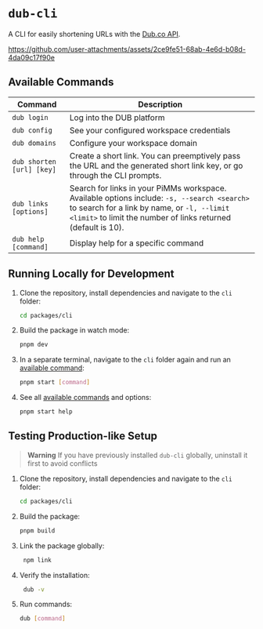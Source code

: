 # `dub-cli`

A CLI for easily shortening URLs with the [Dub.co API](https://dub.co/api).

https://github.com/user-attachments/assets/2ce9fe51-68ab-4e6d-b08d-4da09c17f90e

## Available Commands

| Command                   | Description                                                                                                                                                                                              |
| ------------------------- | -------------------------------------------------------------------------------------------------------------------------------------------------------------------------------------------------------- |
| `dub login`               | Log into the DUB platform                                                                                                                                                                                |
| `dub config`              | See your configured workspace credentials                                                                                                                                                                |
| `dub domains`             | Configure your workspace domain                                                                                                                                                                          |
| `dub shorten [url] [key]` | Create a short link. You can preemptively pass the URL and the generated short link key, or go through the CLI prompts.                                                                                  |
| `dub links [options]`     | Search for links in your PiMMs workspace. Available options include: `-s, --search <search>` to search for a link by name, or `-l, --limit <limit>` to limit the number of links returned (default is 10). |
| `dub help [command]`      | Display help for a specific command                                                                                                                                                                      |

## Running Locally for Development

1. Clone the repository, install dependencies and navigate to the `cli` folder:
   ```bash
   cd packages/cli
   ```
2. Build the package in watch mode:
   ```bash
   pnpm dev
   ```
3. In a separate terminal, navigate to the `cli` folder again and run an [available command](#available-commands):
   ```bash
   pnpm start [command]
   ```
4. See all [available commands](#available-commands) and options:
   ```bash
   pnpm start help
   ```

## Testing Production-like Setup

> **Warning**
> If you have previously installed `dub-cli` globally, uninstall it first to avoid conflicts

1. Clone the repository, install dependencies and navigate to the `cli` folder:
   ```bash
   cd packages/cli
   ```
2. Build the package:
   ```bash
   pnpm build
   ```
3. Link the package globally:
   ```bash
    npm link
   ```
4. Verify the installation:
   ```bash
    dub -v
   ```
5. Run commands:
   ```bash
   dub [command]
   ```
